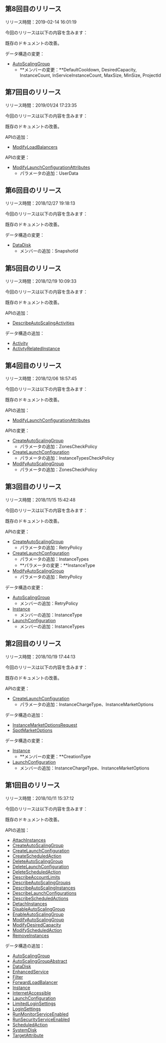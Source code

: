 ## 第8回目のリリース

リリース時間：2019-02-14 16:01:19

今回のリリースは以下の内容を含みます：

既存のドキュメントの改善。

データ構造の変更：

* [AutoScalingGroup](/document/api/377/20453#AutoScalingGroup)
	* **メンバーの変更：**DefaultCooldown, DesiredCapacity, InstanceCount, InServiceInstanceCount, MaxSize, MinSize, ProjectId

## 第7回目のリリース

リリース時間：2019/01/24 17:23:35

今回のリリースは以下の内容を含みます：

既存のドキュメントの改善。

APIの追加：

* [ModifyLoadBalancers](/document/api/377/32868)

APIの変更：

* [ModifyLaunchConfigurationAttributes](/document/api/377/31298)
	* パラメータの追加：UserData

## 第6回目のリリース

リリース時間：2018/12/27 19:18:13

今回のリリースは以下の内容を含みます：

既存のドキュメントの改善。

データ構造の変更：

* [DataDisk](/document/api/377/20453#DataDisk)
	* メンバーの追加：SnapshotId

## 第5回目のリリース

リリース時間：2018/12/19 10:09:33

今回のリリースは以下の内容を含みます：

既存のドキュメントの改善。

APIの追加：

* [DescribeAutoScalingActivities](/document/api/377/31735)

データ構造の追加：

* [Activity](/document/api/377/20453#Activity)
* [ActivtyRelatedInstance](/document/api/377/20453#ActivtyRelatedInstance)

## 第4回目のリリース

リリース時間：2018/12/06 18:57:45

今回のリリースは以下の内容を含みます：

既存のドキュメントの改善。

APIの追加：

* [ModifyLaunchConfigurationAttributes](/document/api/377/31298)

APIの変更：

* [CreateAutoScalingGroup](/document/api/377/20440)
	* パラメータの追加：ZonesCheckPolicy
* [CreateLaunchConfiguration](/document/api/377/20447)
	* パラメータの追加：InstanceTypesCheckPolicy
* [ModifyAutoScalingGroup](/document/api/377/20433)
	* パラメータの追加：ZonesCheckPolicy

## 第3回目のリリース

リリース時間：2018/11/15 15:42:48

今回のリリースは以下の内容を含みます：

既存のドキュメントの改善。

APIの変更：

* [CreateAutoScalingGroup](/document/api/377/20440)
	* パラメータの追加：RetryPolicy
* [CreateLaunchConfiguration](/document/api/377/20447)
	* パラメータの追加：InstanceTypes
	* **パラメータの変更：**InstanceType
* [ModifyAutoScalingGroup](/document/api/377/20433)
	* パラメータの追加：RetryPolicy

データ構造の変更：

* [AutoScalingGroup](/document/api/377/20453#AutoScalingGroup)
	* メンバーの追加：RetryPolicy
* [Instance](/document/api/377/20453#Instance)
	* メンバーの追加：InstanceType
* [LaunchConfiguration](/document/api/377/20453#LaunchConfiguration)
	* メンバーの追加：InstanceTypes

## 第2回目のリリース

リリース時間：2018/10/19 17:44:13

今回のリリースは以下の内容を含みます：

既存のドキュメントの改善。

APIの変更：

* [CreateLaunchConfiguration](/document/api/377/20447)
	* パラメータの追加：InstanceChargeType、InstanceMarketOptions

データ構造の追加：

* [InstanceMarketOptionsRequest](/document/api/377/20453#InstanceMarketOptionsRequest)
* [SpotMarketOptions](/document/api/377/20453#SpotMarketOptions)

データ構造の変更：

* [Instance](/document/api/377/20453#Instance)
	* **メンバーの変更：**CreationType
* [LaunchConfiguration](/document/api/377/20453#LaunchConfiguration)
	* メンバーの追加：InstanceChargeType、InstanceMarketOptions

## 第1回目のリリース

リリース時間：2018/10/11 15:37:12

今回のリリースは以下の内容を含みます：

既存のドキュメントの改善。

APIの追加：

* [AttachInstances](/document/api/377/20441)
* [CreateAutoScalingGroup](/document/api/377/20440)
* [CreateLaunchConfiguration](/document/api/377/20447)
* [CreateScheduledAction](/document/api/377/20452)
* [DeleteAutoScalingGroup](/document/api/377/20439)
* [DeleteLaunchConfiguration](/document/api/377/20446)
* [DeleteScheduledAction](/document/api/377/20451)
* [DescribeAccountLimits](/document/api/377/20443)
* [DescribeAutoScalingGroups](/document/api/377/20438)
* [DescribeAutoScalingInstances](/document/api/377/20437)
* [DescribeLaunchConfigurations](/document/api/377/20445)
* [DescribeScheduledActions](/document/api/377/20450)
* [DetachInstances](/document/api/377/20436)
* [DisableAutoScalingGroup](/document/api/377/20435)
* [EnableAutoScalingGroup](/document/api/377/20434)
* [ModifyAutoScalingGroup](/document/api/377/20433)
* [ModifyDesiredCapacity](/document/api/377/20432)
* [ModifyScheduledAction](/document/api/377/20449)
* [RemoveInstances](/document/api/377/20431)

データ構造の追加：

* [AutoScalingGroup](/document/api/377/20453#AutoScalingGroup)
* [AutoScalingGroupAbstract](/document/api/377/20453#AutoScalingGroupAbstract)
* [DataDisk](/document/api/377/20453#DataDisk)
* [EnhancedService](/document/api/377/20453#EnhancedService)
* [Filter](/document/api/377/20453#Filter)
* [ForwardLoadBalancer](/document/api/377/20453#ForwardLoadBalancer)
* [Instance](/document/api/377/20453#Instance)
* [InternetAccessible](/document/api/377/20453#InternetAccessible)
* [LaunchConfiguration](/document/api/377/20453#LaunchConfiguration)
* [LimitedLoginSettings](/document/api/377/20453#LimitedLoginSettings)
* [LoginSettings](/document/api/377/20453#LoginSettings)
* [RunMonitorServiceEnabled](/document/api/377/20453#RunMonitorServiceEnabled)
* [RunSecurityServiceEnabled](/document/api/377/20453#RunSecurityServiceEnabled)
* [ScheduledAction](/document/api/377/20453#ScheduledAction)
* [SystemDisk](/document/api/377/20453#SystemDisk)
* [TargetAttribute](/document/api/377/20453#TargetAttribute)


